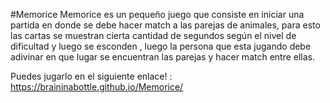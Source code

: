 #Memorice
Memorice es un pequeño juego que consiste en iniciar una partida en donde se debe hacer match a las parejas de animales, para esto las cartas se muestran cierta cantidad de segundos según el nivel de dificultad y luego se esconden , luego la persona que esta jugando debe adivinar en que lugar se encuentran las parejas y hacer match entre ellas.

Puedes jugarlo en el siguiente enlace! : https://braininabottle.github.io/Memorice/
